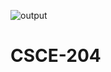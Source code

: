 ![output](https://user-images.githubusercontent.com/89473894/130654388-176ea054-5faf-4a8b-9af1-cb9f53021b9b.PNG)
# CSCE-204

